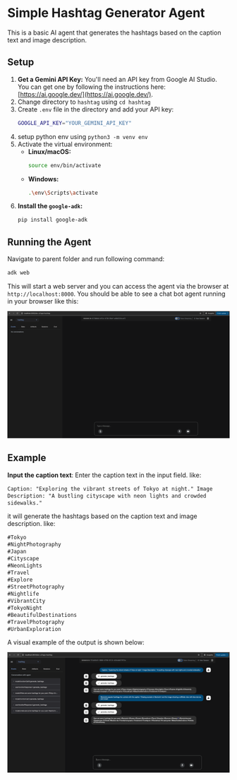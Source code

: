 # Simple Hashtag Generator Agent

This is a basic AI agent that generates the hashtags based on the caption text and image description.

## Setup

1. **Get a Gemini API Key:** You'll need an API key from Google AI Studio. You can get one by following the instructions here: [https://ai.google.dev/](https://ai.google.dev/).
2. Change directory to ```hashtag``` using ```cd hashtag```
3. Create ```.env``` file in the directory and add your API key:
    ```bash
    GOOGLE_API_KEY="YOUR_GEMINI_API_KEY"
    ```
4. setup python env using ```python3 -m venv env```
5. Activate the virtual environment:
    * **Linux/macOS:**
        ```bash
        source env/bin/activate
        ```
    * **Windows:**
        ```bash
        .\env\Scripts\activate
        ```
6. **Install the `google-adk`:**
    ```bash
    pip install google-adk
    ```

## Running the Agent
Navigate to parent folder and run following command:
```bash
adk web
```
This will start a web server and you can access the agent via the browser at `http://localhost:8000`.
You should be able to see a chat bot agent running in your browser like this:

![start](docs/start.png)

## Example
**Input the caption text**: Enter the caption text in the input field. like:
```
Caption: "Exploring the vibrant streets of Tokyo at night." Image Description: "A bustling cityscape with neon lights and crowded sidewalks."
```
it will generate the hashtags based on the caption text and image description. like:
```
#Tokyo
#NightPhotography
#Japan
#Cityscape
#NeonLights
#Travel
#Explore
#StreetPhotography
#Nightlife
#VibrantCity
#TokyoNight
#BeautifulDestinations
#TravelPhotography
#UrbanExploration
```

A visual example of the output is shown below:

![example](docs/example.png)

